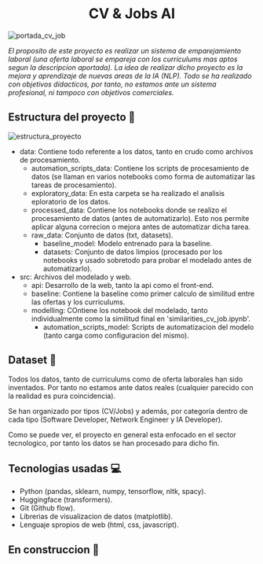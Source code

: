 <h1 align='center'>CV & Jobs AI</h1>

![portada_cv_job](https://github.com/jarodriguezf/CV_JobsAI/assets/112967594/d8bade8c-18e2-4598-bff9-2a98e014eff1)

*El proposito de este proyecto es realizar un sistema de emparejamiento laboral (una oferta laboral se empareja con los curriculums mas aptos segun la descripcion aportada). La idea de realizar dicho proyecto es la mejora y aprendizaje de nuevas areas de la IA (NLP). Todo se ha realizado con objetivos didacticos, por tanto, no estamos ante un sistema profesional, ni tampoco con objetivos comerciales.*

##  Estructura del proyecto  📁
![estructura_proyecto](https://github.com/jarodriguezf/CV_JobsAI/assets/112967594/1c72e7ca-c4e6-4846-a6d7-7ec08260c8eb)

- data: Contiene todo referente a los datos, tanto en crudo como archivos de procesamiento.
    - automation_scripts_data: Contiene los scripts de procesamiento de datos (se llaman en varios notebooks como forma de automatizar las tareas de procesamiento).
    - exploratory_data: En esta carpeta se ha realizado el analisis eploratorio de los datos.
    - processed_data: Contiene los notebooks donde se realizo el procesamiento de datos (antes de automatizarlo). Esto nos permite aplicar alguna correcion o mejora antes de automatizar dicha tarea.
    - raw_data: Conjunto de datos (txt, datasets).
        - baseline_model: Modelo entrenado para la baseline.
        - datasets: Conjunto de datos limpios (procesado por los notebooks y usado sobretodo para probar el modelado antes de automatizarlo).
- src: Archivos del modelado y web.
    - api: Desarrollo de la web, tanto la api como el front-end.
    - baseline: Contiene la baseline como primer calculo de similitud entre las ofertas y los curriculums.
    - modelling: COntiene los notebook del modelado, tanto individualmente como la similitud final en 'similarities_cv_job.ipynb'.
        - automation_scripts_model: Scripts de automatizacion del modelo (tanto carga como configuracion del mismo).

## Dataset 📄

Todos los datos, tanto de curriculums como de oferta laborales han sido inventados. Por tanto no estamos ante datos reales (cualquier parecido con la realidad es pura coincidencia).

Se han organizado por tipos (CV/Jobs) y además, por categoria dentro de cada tipo (Software Developer, Network Engineer y IA Developer).

Como se puede ver, el proyecto en general esta enfocado en el sector tecnologico, por tanto los datos se han procesado para dicho fin.

## Tecnologias usadas 💻

- Python (pandas, sklearn, numpy, tensorflow, nltk, spacy).
- Huggingface (transformers).
- Git (Github flow).
- Librerias de visualizacion de datos (matplotlib).
- Lenguaje spropios de web (html, css, javascript).

## En construccion 🔨
